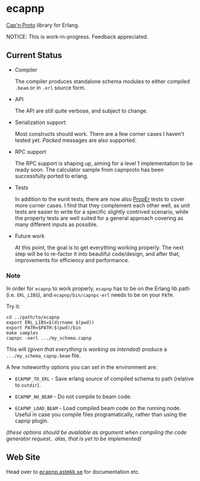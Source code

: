 ecapnp
======

[Cap'n Proto](http://capnproto.com) library for Erlang.

NOTICE: This is work-in-progress. Feedback appreciated.


## Current Status

* Compiler

  The compiler produces standalone schema modules to either compiled
  `.beam` or in `.erl` source form.

* API

  The API are still quite verbose, and subject to change.

* Serialization support

  Most constructs should work. There are a few corner cases I haven't
  tested yet. *Packed* messages are also supported.

* RPC support

  The RPC support is shaping up, aiming for a level 1 implementation to be
  ready soon. The calculator sample from capnproto has been successfully
  ported to erlang.

* Tests

  In addition to the eunit tests, there are now also
  [PropEr](https://github.com/manopapad/proper) tests to cover more
  corner cases. I find that they complement each other well, as unit
  tests are easier to write for a specific slightly contrived
  scenario, while the property tests are well suited for a general
  approach covering as many different inputs as possible.

* Future work

  At this point, the goal is to get everything working properly. The
  next step will be to re-factor it into beautiful code/design, and
  after that, improvements for efficiency and performance.


### Note

In order for `ecapnp` to work properly, `ecapnp` has to be on the
Erlang lib path (i.e. `ERL_LIBS`), and `ecapnp/bin/capnpc-erl` needs
to be on your `PATH`.


Try it:

    cd ../path/to/ecapnp
    export ERL_LIBS=$(dirname $(pwd))
    export PATH=$PATH:$(pwd)/bin
    make samples
    capnpc -oerl .../my_schema.capnp

This will _(given that everything is working as intended)_ produce a
`.../my_schema_capnp.beam` file.

A few noteworthy options you can set in the environment are:

* `ECAPNP_TO_ERL` - Save erlang source of compiled schema to path
  (relative to `outdir`).

* `ECAPNP_NO_BEAM` - Do not compile to beam code.

* `ECAPNP_LOAD_BEAM` - Load compiled beam code on the running
  node. Useful in case you compile files programatically, rather than
  using the capnp plugin.

_(these options should be available as argument when compiling the code
generator request.. alas, that is yet to be implemented)_


Web Site
--------

Head over to [ecapnp.astekk.se](http://ecapnp.astekk.se) for documentation etc.
